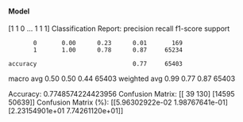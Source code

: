 #### Model
[1 1 0 ... 1 1 1]
Classification Report:
              precision    recall  f1-score   support

           0       0.00      0.23      0.01       169
           1       1.00      0.78      0.87     65234

    accuracy                           0.77     65403
   macro avg       0.50      0.50      0.44     65403
weighted avg       0.99      0.77      0.87     65403

Accuracy: 0.7748574224423956
Confusion Matrix:
[[   39   130]
 [14595 50639]]
Confusion Matrix (%):
[[5.96302922e-02 1.98767641e-01]
 [2.23154901e+01 7.74261120e+01]]
